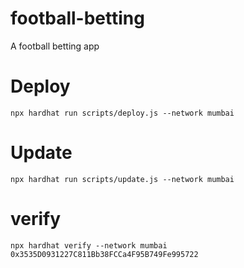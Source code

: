 # football-betting

A football betting app

# Deploy

```
npx hardhat run scripts/deploy.js --network mumbai
```

# Update

```
npx hardhat run scripts/update.js --network mumbai
```

# verify

```
npx hardhat verify --network mumbai 0x3535D0931227C811Bb38FCCa4F95B749Fe995722
```
